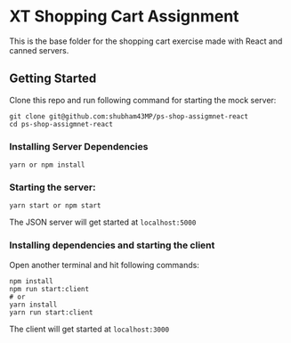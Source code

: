 # XT Shopping Cart Assignment

This is the base folder for the shopping cart exercise made with React and canned servers.

## Getting Started

Clone this repo and run following command for starting the mock server:

```
git clone git@github.com:shubham43MP/ps-shop-assigmnet-react
cd ps-shop-assigmnet-react
```

### Installing Server Dependencies

```
yarn or npm install
```

### Starting the server:

```
yarn start or npm start
```

The JSON server will get started at `localhost:5000`

### Installing dependencies and starting the client 
Open another terminal and hit following commands:

```
npm install
npm run start:client
# or
yarn install
yarn run start:client
```

The client will get started at `localhost:3000` 
